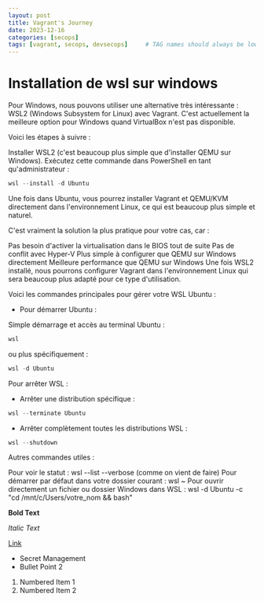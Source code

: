 ```yaml
---
layout: post
title: Vagrant's Journey
date: 2023-12-16
categories: [secops]
tags: [vagrant, secops, devsecops]     # TAG names should always be lowercase
---
```




# Installation de wsl sur windows

Pour Windows, nous pouvons utiliser une alternative très intéressante : WSL2 (Windows Subsystem for Linux) avec Vagrant. C'est actuellement la meilleure option pour Windows quand VirtualBox n'est pas disponible.

Voici les étapes à suivre :

Installer WSL2 (c'est beaucoup plus simple que d'installer QEMU sur Windows). Exécutez cette commande dans PowerShell en tant qu'administrateur :

```powershell
wsl --install -d Ubuntu
```

Une fois dans Ubuntu, vous pourrez installer Vagrant et QEMU/KVM directement dans l'environnement Linux, ce qui est beaucoup plus simple et naturel.

C'est vraiment la solution la plus pratique pour votre cas, car :

Pas besoin d'activer la virtualisation dans le BIOS tout de suite
Pas de conflit avec Hyper-V
Plus simple à configurer que QEMU sur Windows directement
Meilleure performance que QEMU sur Windows
Une fois WSL2 installé, nous pourrons configurer Vagrant dans l'environnement Linux qui sera beaucoup plus adapté pour ce type d'utilisation.


Voici les commandes principales pour gérer votre WSL Ubuntu :

- Pour démarrer Ubuntu :

Simple démarrage et accès au terminal Ubuntu :

```powershell
wsl
```
ou plus spécifiquement :


```powershell
wsl -d Ubuntu
```

Pour arrêter WSL :

- Arrêter une distribution spécifique :

```powershell
wsl --terminate Ubuntu
```

- Arrêter complètement toutes les distributions WSL :

```powershell
wsl --shutdown
```
Autres commandes utiles :

Pour voir le statut : wsl --list --verbose (comme on vient de faire)
Pour démarrer par défaut dans votre dossier courant : wsl ~
Pour ouvrir directement un fichier ou dossier Windows dans WSL : wsl -d Ubuntu -c "cd /mnt/c/Users/votre_nom && bash"





**Bold Text**

_Italic Text_

[Link](https://www.example.com)

- Secret Management
- Bullet Point 2

1. Numbered Item 1
2. Numbered Item 2
